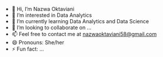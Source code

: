 - 👋 Hi, I’m Nazwa Oktaviani
- 👀 I’m interested in Data Analytics
- 🌱 I’m currently learning Data Analytics and Data Science
- 💞️ I’m looking to collaborate on ...
- 📫 Feel free to contact me at nazwaoktaviani58@gmail.com
- 😄 Pronouns: She/her
- ⚡ Fun fact: ...

<!---
nazwaoktaviani02/nazwaoktaviani02 is a ✨ special ✨ repository because its `README.md` (this file) appears on your GitHub profile.
You can click the Preview link to take a look at your changes.
--->
